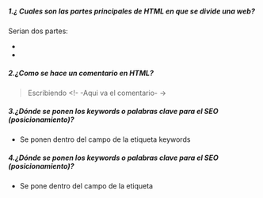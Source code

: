 ##### 1.¿ Cuales son las partes principales de HTML en que se divide una web?
Serian dos partes:
- <head>
- <body>
##### 2.¿Como se hace un comentario en HTML?
> Escribiendo <!- -Aqui va el comentario- ->
##### 3.¿Dónde se ponen los keywords o palabras clave para el SEO (posicionamiento)?
- Se ponen dentro del campo de la etiqueta <head> keywords </head>
##### 4.¿Dónde se ponen los keywords o palabras clave para el SEO (posicionamiento)?
- Se pone dentro del campo de la etiqueta <head> <script languaje="text/javascript"></script></head>